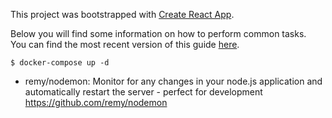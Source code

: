 This project was bootstrapped with [Create React App](https://github.com/facebookincubator/create-react-app).

Below you will find some information on how to perform common tasks.<br>
You can find the most recent version of this guide [here](https://github.com/facebookincubator/create-react-app/blob/master/packages/react-scripts/template/README.md).

```
$ docker-compose up -d
```

* remy/nodemon: Monitor for any changes in your node.js application and automatically restart the server - perfect for development 
 https://github.com/remy/nodemon